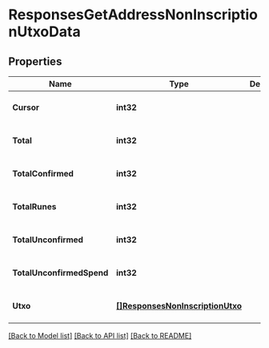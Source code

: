 # ResponsesGetAddressNonInscriptionUtxoData

## Properties
Name | Type | Description | Notes
------------ | ------------- | ------------- | -------------
**Cursor** | **int32** |  | [optional] [default to null]
**Total** | **int32** |  | [optional] [default to null]
**TotalConfirmed** | **int32** |  | [optional] [default to null]
**TotalRunes** | **int32** |  | [optional] [default to null]
**TotalUnconfirmed** | **int32** |  | [optional] [default to null]
**TotalUnconfirmedSpend** | **int32** |  | [optional] [default to null]
**Utxo** | [**[]ResponsesNonInscriptionUtxo**](responses.NonInscriptionUTXO.md) |  | [optional] [default to null]

[[Back to Model list]](../README.md#documentation-for-models) [[Back to API list]](../README.md#documentation-for-api-endpoints) [[Back to README]](../README.md)



